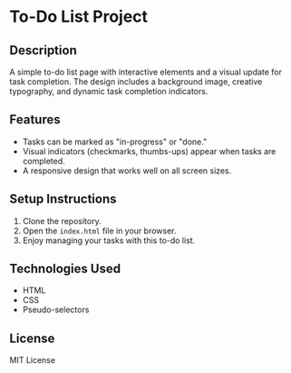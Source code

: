 # To-Do List Project

## Description
A simple to-do list page with interactive elements and a visual update for task completion. The design includes a background image, creative typography, and dynamic task completion indicators.

## Features
- Tasks can be marked as "in-progress" or "done."
- Visual indicators (checkmarks, thumbs-ups) appear when tasks are completed.
- A responsive design that works well on all screen sizes.

## Setup Instructions
1. Clone the repository.
2. Open the `index.html` file in your browser.
3. Enjoy managing your tasks with this to-do list.

## Technologies Used
- HTML
- CSS
- Pseudo-selectors

## License
MIT License